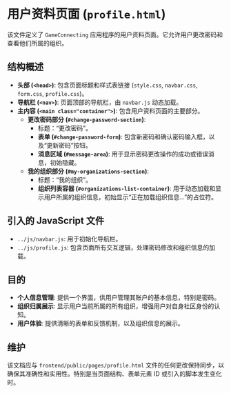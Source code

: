 # 用户资料页面 (`profile.html`)

该文件定义了 `GameConnecting` 应用程序的用户资料页面。它允许用户更改密码和查看他们所属的组织。

## 结构概述

-   **头部 (`<head>`)**: 包含页面标题和样式表链接 (`style.css`, `navbar.css`, `form.css`, `profile.css`)。
-   **导航栏 (`<nav>`)**: 页面顶部的导航栏，由 `navbar.js` 动态加载。
-   **主内容 (`<main class="container">`)**: 包含用户资料页面的主要部分。
    -   **更改密码部分 (`#change-password-section`)**: 
        -   标题：“更改密码”。
        -   **表单 (`#change-password-form`)**: 包含新密码和确认密码输入框，以及“更新密码”按钮。
        -   **消息区域 (`#message-area`)**: 用于显示密码更改操作的成功或错误消息，初始隐藏。
    -   **我的组织部分 (`#my-organizations-section`)**: 
        -   标题：“我的组织”。
        -   **组织列表容器 (`#organizations-list-container`)**: 用于动态加载和显示用户所属的组织信息，初始显示“正在加载组织信息...”的占位符。

## 引入的 JavaScript 文件

-   `../js/navbar.js`: 用于初始化导航栏。
-   `../js/profile.js`: 包含页面所有交互逻辑，处理密码修改和组织信息的加载。

## 目的

-   **个人信息管理**: 提供一个界面，供用户管理其账户的基本信息，特别是密码。
-   **组织归属展示**: 显示用户当前所属的所有组织，增强用户对自身社区身份的认知。
-   **用户体验**: 提供清晰的表单和反馈机制，以及组织信息的展示。

## 维护

该文档应与 `frontend/public/pages/profile.html` 文件的任何更改保持同步，以确保其准确性和实用性。特别是当页面结构、表单元素 ID 或引入的脚本发生变化时。
